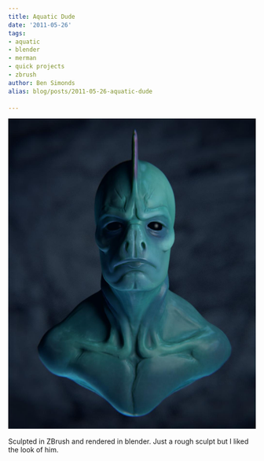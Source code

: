 ```yaml
---
title: Aquatic Dude
date: '2011-05-26'
tags:
- aquatic
- blender
- merman
- quick projects
- zbrush
author: Ben Simonds
alias: blog/posts/2011-05-26-aquatic-dude

---
```


![>< ><](/images/old/swimmer2_2.jpg)

Sculpted in ZBrush and rendered in blender. Just a rough sculpt but I liked the look of him.


